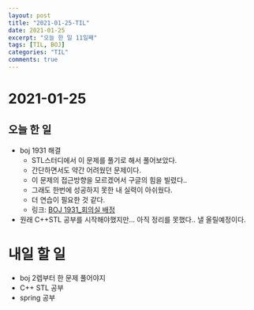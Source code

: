 ```yaml
---
layout: post
title: "2021-01-25-TIL"
date: 2021-01-25
excerpt: "오늘 한 일 11일째"
tags: [TIL, BOJ]
categories: "TIL"
comments: true
---
```


# 2021-01-25

## 오늘 한 일    
- boj 1931 해결
    - STL스터디에서 이 문제를 풀기로 해서 풀어보았다.
    - 간단하면서도 약간 어려웠던 문제이다.
    - 이 문제의 접근방향을 모르겠어서 구글의 힘을 빌렸다..
    - 그래도 한번에 성공하지 못한 내 실력이 아쉬웠다.
    - 더 연습이 필요한 것 같다.
    - 링크: [BOJ 1931_회의실 배정](https://l-zzu-h.tistory.com/entry/BOJ-1931%ED%9A%8C%EC%9D%98%EC%8B%A4-%EB%B0%B0%EC%A0%95)
- 원래 C++STL 공부를 시작해야했지만... 아직 정리를 못했다.. 낼 올릴예정이다.

# 내일 할 일
- boj 2렙부터 한 문제 풀어야지
- C++ STL 공부
- spring 공부
